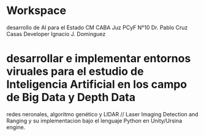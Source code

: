 # Workspace
desarrollo de AI para el Estado
CM CABA  Juz PCyF N°10  Dr. Pablo Cruz Casas
Developer Ignacio J. Dominguez
# desarrollar e implementar entornos viruales para el estudio de Inteligencia Artificial en los campo de Big Data y Depth Data
redes neronales, algoritmo genético y LIDAR // Laser Imaging Detection and Ranging y su implementacion bajo el lenguaje Python
en Unity/Ursina engine.
